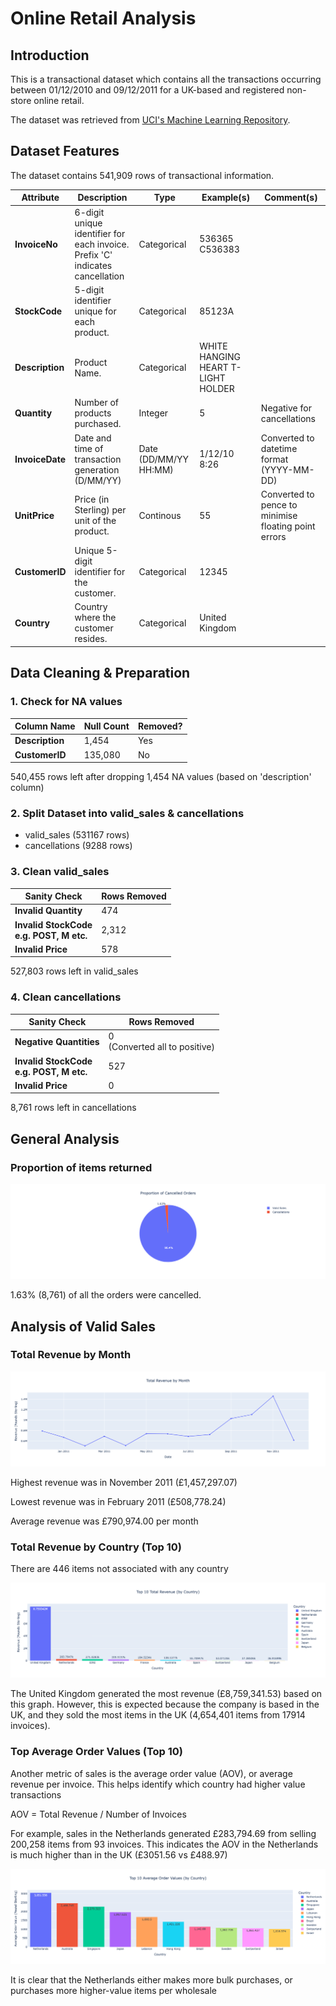# Online Retail Analysis

## Introduction
This is a transactional dataset which contains all the transactions occurring between 01/12/2010 and 09/12/2011 for a UK-based and registered non-store online retail.

The dataset was retrieved from [UCI's Machine Learning Repository](https://archive.ics.uci.edu/dataset/352/online+retail).

## Dataset Features
The dataset contains 541,909 rows of transactional information.

<table>
  <thead>
    <tr>
      <th>Attribute</th>
      <th>Description</th>
      <th>Type</th>
      <th>Example(s)</th>
      <th>Comment(s)</th>
    </tr>
  </thead>
  <tbody>
    <tr>
      <td><strong>InvoiceNo</strong></td>
      <td>6-digit unique identifier for each invoice.<br>Prefix 'C' indicates cancellation</td>
      <td>Categorical</td>
      <td>536365 <br> C536383 </td>
      <td></td>
    </tr>
    <tr>
      <td><strong>StockCode</strong></td>
      <td>5-digit identifier unique for each product.</td>
      <td>Categorical</td>
      <td>85123A</td>
      <td></td>
    </tr>
    <tr>
      <td><strong>Description</strong></td>
      <td>Product Name.</td>
      <td>Categorical</td>
      <td>WHITE HANGING HEART T-LIGHT HOLDER</td>
      <td></td>
    </tr>
    <tr>
      <td><strong>Quantity</strong></td>
      <td>Number of products purchased.</td>
      <td>Integer</td>
      <td>5</td>
      <td>Negative for cancellations</td>
    </tr>
    <tr>
      <td><strong>InvoiceDate</strong></td>
      <td>Date and time of transaction generation (D/MM/YY)</td>
      <td>Date (DD/MM/YY HH:MM)</td>
      <td>1/12/10 8:26</td>
      <td>Converted to datetime format (YYYY-MM-DD)</td>
    </tr>
    <tr>
      <td><strong>UnitPrice</strong></td>
      <td>Price (in Sterling) per unit of the product.</td>
      <td>Continous</td>
      <td>55</td>
      <td>Converted to pence to minimise floating point errors</td>
    </tr>
    <tr>
      <td><strong>CustomerID</strong></td>
      <td>Unique 5-digit identifier for the customer.</td>
      <td>Categorical</td>
      <td>12345</td>
      <td></td>
    </tr>
    <tr>
      <td><strong>Country</strong></td>
      <td>Country where the customer resides.</td>
      <td>Categorical</td>
      <td>United Kingdom</td>
      <td></td>
    </tr>
  </tbody>
</table>

## Data Cleaning & Preparation
### 1. Check for NA values
<table>
  <thead>
    <tr>
      <th>Column Name</th>
      <th>Null Count</th>
      <th>Removed?</th>
    </tr>
  </thead>
  <tbody>
    <tr>
      <td><strong>Description</strong></td>
      <td>1,454</td>
      <td>Yes</td>
    </tr>
    <tr>
      <td><strong>CustomerID</strong></td>
      <td>135,080</td>
      <td>No</td>
    </tr>
</table>

540,455 rows left after dropping 1,454 NA values (based on 'description' column)

### 2. Split Dataset into valid_sales & cancellations
- valid_sales (531167 rows)
- cancellations (9288 rows)

### 3. Clean valid_sales
<table>
  <thead>
    <tr>
      <th>Sanity Check</th>
      <th>Rows Removed</th>
    </tr>
  </thead>
  <tbody>
    <tr>
      <td><strong>Invalid Quantity</strong></td>
      <td>474</td>
    </tr>
    <tr>
      <td><strong>Invalid StockCode<br> e.g. POST, M etc.</strong></td>
      <td>2,312</td>
    </tr>
    <tr>
      <td><strong> Invalid Price</strong></td>
      <td>578</td>
    </tr>
</table>

527,803 rows left in valid_sales

### 4. Clean cancellations
<table>
  <thead>
    <tr>
      <th>Sanity Check</th>
      <th>Rows Removed</th>
    </tr>
  </thead>
  <tbody>
    <tr>
      <td><strong>Negative Quantities</strong></td>
      <td>0 <br> (Converted all to positive) </td>
    </tr>
    <tr>
      <td><strong>Invalid StockCode<br> e.g. POST, M etc.</strong></td>
      <td>527</td>
    </tr>
    <tr>
      <td><strong> Invalid Price</strong></td>
      <td>0</td>
    </tr>
</table>

8,761 rows left in cancellations

## General Analysis
### Proportion of items returned

<div style="text-align: center">
<img src="assets/cancelled_proportion.png" alt="Total Revenue by Month"/>
</div>

1.63% (8,761) of all the orders were cancelled.


## Analysis of Valid Sales
### Total Revenue by Month

<div style="text-align: center">
<img src="assets/total_revenue_by_month.png" alt="Total Revenue by Month"/>
</div>


Highest revenue was in November 2011 (£1,457,297.07)

Lowest revenue was in February 2011 (£508,778.24)

Average revenue was £790,974.00 per month

### Total Revenue by Country (Top 10)

There are 446 items not associated with any country

<div style="text-align: center">
<img src="assets/top_ten_revenue.png" alt="Top 10 Revenue by Country"/>
</div>

The United Kingdom generated the most revenue (£8,759,341.53) based on this graph. However, this is expected because the company is based in the UK, and they sold the most items in the UK (4,654,401 items from 17914 invoices). 

### Top Average Order Values (Top 10)
Another metric of sales is the average order value (AOV), or average revenue per invoice. This helps identify which country had higher value transactions

AOV = Total Revenue / Number of Invoices

For example, sales in the Netherlands generated £283,794.69 from selling 200,258 items from 93 invoices. This indicates the AOV in the Netherlands is much higher than in the UK (£3051.56 vs £488.97)

<div style="text-align: center">
<img src="assets/top_ten_aov.png" alt="Top 10 AOV by Country"/>
</div>

It is clear that the Netherlands either makes more bulk purchases, or purchases more higher-value items per wholesale
